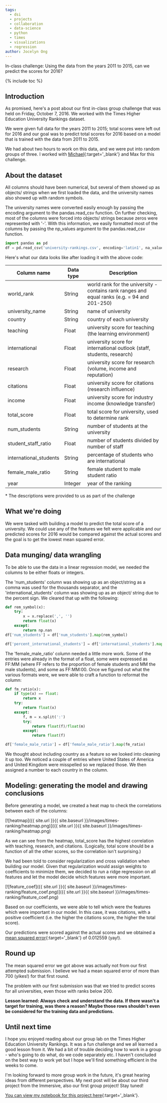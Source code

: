 ```yaml
---
tags:
  - dsi
  - projects
  - collaboration
  - data-science
  - python
  - times
  - visualizations
  - regression
author: Jocelyn Ong
---
```

In-class challenge: Using the data from the years 2011 to 2015, can we predict the scores for 2016?

{% include toc %}

## Introduction
<!-- - Do not put pictures too high up (messes with the toc) -->
As promised, here's a post about our first in-class group challenge that was held on Friday, October 7, 2016. We worked with the Times Higher Education University Rankings dataset.

We were given full data for the years 2011 to 2015; total scores were left out for 2016 and our goal was to predict total scores for 2016 based on a model that is trained with the data from 2011 to 2015.

We had about two hours to work on this data, and we were put into random groups of three. I worked with [Michael](https://mroman09.github.io/){:target='_blank'} and Max for this challenge.

## About the dataset
All columns should have been numerical, but several of them showed up as objects/ strings when we first loaded the data, and the university names also showed up with random symbols.

The university names were converted easily enough by passing the encoding argument to the pandas.read_csv function. On further checking, most of the columns were forced into objects/ strings because zeros were represented with '-'. With this information, we easily formatted most of the columns by passing the np_values argument to the pandas.read_csv function.

```python
import pandas as pd
df = pd.read_csv('university-rankings.csv', encoding='latin1', na_values='-')
```

Here's what our data looks like after loading it with the above code:

|Column name |Data type |Description |
|---|---|---|
|world_rank |String |world rank for the university - contains rank ranges and equal ranks (e.g. = 94 and 201-250) |
|university_name |String |name of university |
|country |String |country of each university |
|teaching |Float |university score for teaching (the learning environment) |
|international |Float |university score for international outlook (staff, students, research) |
|research |Float |university score for research (volume, income and reputation) |
|citations |Float |university score for citations (research influence) |
|income |Float |university score for industry income (knowledge transfer) |
|total_score |Float |total score for university, used to determine rank |
|num_students |String |number of students at the university |
|student_staff_ratio |Float |number of students divided by number of staff |
|international_students |String |percentage of students who are international |
|female_male_ratio |String |female student to male student ratio |
|year |Integer |year of the ranking |

\* The descriptions were provided to us as part of the challenge

## What we're doing
We were tasked with building a model to predict the total score of a university. We could use any of the features we felt were applicable and our predicted scores for 2016 would be compared against the actual scores and the goal is to get the lowest mean squared error.

## Data munging/ data wrangling
To be able to use the data in a linear regression model, we needed the columns to be either floats or integers.

The 'num_students' column was showing up as an object/string as a comma was used for the thousands separator, and the 'international_students' column was showing up as an object/ string due to the percent sign. We cleared that up with the following:

```python
def rem_symbol(x):
    try:
        x = x.replace(',', '')
        return float(x)
    except:
        return np.nan
df['num_students'] = df['num_students'].map(rem_symbol)

df['percent_international_students'] = df['international_students'].map(lambda x: float(str(x).strip('%')))
```

The 'female_male_ratio' column needed a little more work. Some of the entries were already in the format of a float, some were expressed as FF:MM (where FF refers to the proportion of female students and MM the male students), and some as FF:MM:00. Once we figured out what the various formats were, we were able to craft a function to reformat the column:

```python
def fm_ratio(x):
    if type(x) == float:
        return x
    try:
        return float(x)
    except:
        f, m = x.split(':')
        try:
            return float(f)/float(m)
        except:
            return float(f)

df['female_male_ratio'] = df['female_male_ratio'].map(fm_ratio)
```

We thought about including country as a feature so we looked into cleaning it up too. We noticed a couple of entries where United States of America and United Kingdom were misspelled so we replaced those. We then assigned a number to each country in the column.

## Modeling: generating the model and drawing conclusions
Before generating a model, we created a heat map to check the correlations between each of the columns:

[![heatmap]({{ site.url }}{{ site.baseurl }}/images/times-ranking/heatmap.png)]({{ site.url }}{{ site.baseurl }}/images/times-ranking/heatmap.png)

As we can see from the heatmap, total_score has the highest correlation with teaching, research, and citations. (Logically, total score should be a function of all the other scores, so the correlation isn't surprising.)

We had been told to consider regularization and cross validation when building our model. Given that regularization would assign weights to coefficients to minimize them, we decided to run a ridge regression on all features and let the model decide which features were more important.

[![feature_coef]({{ site.url }}{{ site.baseurl }}/images/times-ranking/feature_coef.png)]({{ site.url }}{{ site.baseurl }}/images/times-ranking/feature_coef.png)

Based on our coefficients, we were able to tell which were the features which were important in our model. In this case, it was citations, with a positive coefficient (i.e. the higher the citations score, the higher the total score).

Our predictions were scored against the actual scores and we obtained a [mean squared error](https://en.wikipedia.org/wiki/Mean_squared_error){:target='_blank'} of 0.012559 (yay!).

## Round up
The mean squared error we got above was actually not from our first attempted submission. I believe we had a mean squared error of more than 700 (yikes!) for that first round.

The problem with our first submission was that we tried to predict scores for all universities, even those with ranks below 200.

**Lesson learned: Always check and understand the data. If there wasn't a target for training, was there a reason? Maybe those rows shouldn't even be considered for the training data and predictions.**

## Until next time
I hope you enjoyed reading about our group lab on the Times Higher Education University Rankings. It was a fun challenge and we all learned a good lesson from it. We had a bit of trouble deciding how to work in a group - who's going to do what, do we code separately etc. I haven't concluded on the best way to work yet but I hope we'll find something efficient in the weeks to come.

I'm looking forward to more group work in the future, it's great hearing ideas from different perspectives. My next post will be about our third project from the Immersive, also our first group project! Stay tuned!

[You can view my notebook for this project here](https://github.com/jocelyn-ong/data-science-projects/blob/master/ga-dsi-class-challenges/times.ipynb){:target='_blank'}.
